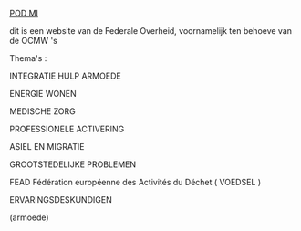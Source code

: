 [POD MI](https://www.mi-is.be/nl)  

dit is een website van de Federale Overheid, voornamelijk ten behoeve van de OCMW 's  

Thema's :  

INTEGRATIE HULP ARMOEDE  

ENERGIE WONEN  

MEDISCHE ZORG  

PROFESSIONELE ACTIVERING  

ASIEL EN MIGRATIE  

GROOTSTEDELIJKE PROBLEMEN  

FEAD Fédération européenne des Activités du Déchet ( VOEDSEL )  

ERVARINGSDESKUNDIGEN

(armoede)
